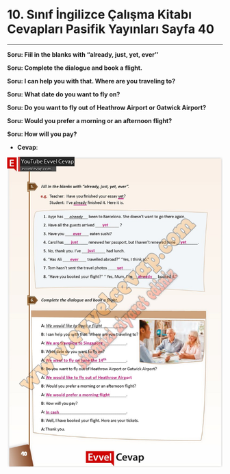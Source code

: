 # 10. Sınıf İngilizce Çalışma Kitabı Cevapları Pasifik Yayınları Sayfa 40

---

**Soru: Fiil in the blanks with “already, just, yet, ever’’**

**Soru: Complete the dialogue and book a flight.**

**Soru: I can help you with that. Where are you traveling to?**

**Soru: What date do you want to fly on?**

**Soru: Do you want to fly out of Heathrow Airport or Gatwick Airport?**

**Soru: Would you prefer a morning or an afternoon flight?**

**Soru: How will you pay?**

-   **Cevap**:

![Image 1](./image_1.jpg)